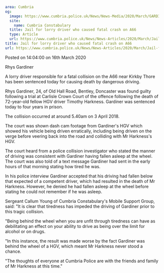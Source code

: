 ```yaml
area: Cumbria
og:
  image: https://www.cumbria.police.uk/News/News-Media/2020/March/GARDINER-RHYS-04-06-1995jpg.jpg
  site:
    name: Cumbria Constabulary
  title: Jail for lorry driver who caused fatal crash on A66
  type: Article
  url: https://www.cumbria.police.uk/News/News-Articles/2020/March/Jail-for-lorry-driver-who-caused-fatal-crash-on-A66.aspx
title: Jail for lorry driver who caused fatal crash on A66
url: https://www.cumbria.police.uk/News/News-Articles/2020/March/Jail-for-lorry-driver-who-caused-fatal-crash-on-A66.aspx
```

Posted on 14:04:00 on 16th March 2020

Rhys Gardiner

A lorry driver responsible for a fatal collision on the A66 near Kirkby Thore has been sentenced today for causing death by dangerous driving.

Rhys Gardiner, 24, of Old Hall Road, Bentley, Doncaster was found guilty following a trial at Carlisle Crown Court of the offence following the death of 72-year-old fellow HGV driver Timothy Harkness. Gardiner was sentenced today to four years in prison.

The collision occurred at around 5.40am on 3 April 2018.

The court was shown dash cam footage from Gardiner's HGV which showed his vehicle being driven erratically, including being driven on the verge before veering back into the road and colliding with Mr Harkness's HGV.

The court heard from a police collision investigator who stated the manner of driving was consistent with Gardiner having fallen asleep at the wheel. The court was also told of a text message Gardiner had sent in the early hours of that morning stating how tired he was.

In his police interview Gardiner accepted that his driving had fallen below that expected of a competent driver, which had resulted in the death of Mr Harkness. However, he denied he had fallen asleep at the wheel before stating he could not remember if he was asleep.

Sergeant Callum Young of Cumbria Constabulary's Mobile Support Group, said: "It is clear that tiredness has impeded the driving of Gardiner prior to this tragic collision.

"Being behind the wheel when you are unfit through tiredness can have as debilitating an effect on your ability to drive as being over the limit for alcohol or on drugs.

"In this instance, the result was made worse by the fact Gardiner was behind the wheel of a HGV, which meant Mr Harkness never stood a chance.

"The thoughts of everyone at Cumbria Police are with the friends and family of Mr Harkness at this time."
